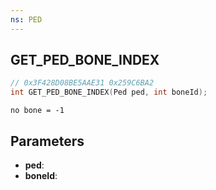 ```yaml
---
ns: PED
---
```

## GET_PED_BONE_INDEX

```c
// 0x3F428D08BE5AAE31 0x259C6BA2
int GET_PED_BONE_INDEX(Ped ped, int boneId);
```

```
no bone = -1
```

## Parameters
* **ped**:
* **boneId**:
